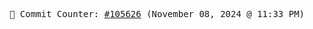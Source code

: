 <p align="center">
    <samp>
        📮 Commit Counter: <a href="https://github.com/Javascript-void0/Javascript-void0/commits/main">#105626</a> (November 08, 2024 @ 11:33 PM)
    </samp>
</p>